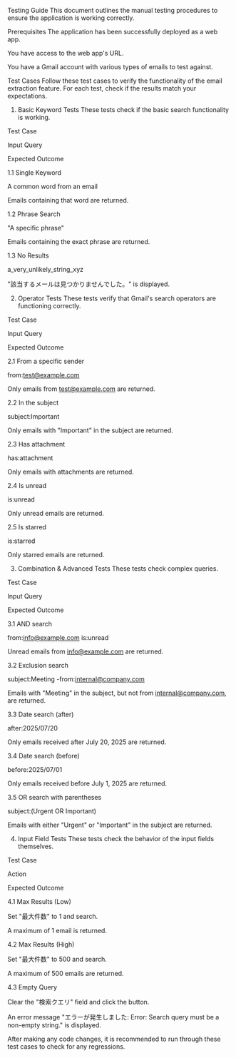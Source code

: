 Testing Guide
This document outlines the manual testing procedures to ensure the application is working correctly.

Prerequisites
The application has been successfully deployed as a web app.

You have access to the web app's URL.

You have a Gmail account with various types of emails to test against.

Test Cases
Follow these test cases to verify the functionality of the email extraction feature. For each test, check if the results match your expectations.

1. Basic Keyword Tests
These tests check if the basic search functionality is working.

Test Case

Input Query

Expected Outcome

1.1 Single Keyword

A common word from an email

Emails containing that word are returned.

1.2 Phrase Search

"A specific phrase"

Emails containing the exact phrase are returned.

1.3 No Results

a_very_unlikely_string_xyz

"該当するメールは見つかりませんでした。" is displayed.

2. Operator Tests
These tests verify that Gmail's search operators are functioning correctly.

Test Case

Input Query

Expected Outcome

2.1 From a specific sender

from:test@example.com

Only emails from test@example.com are returned.

2.2 In the subject

subject:Important

Only emails with "Important" in the subject are returned.

2.3 Has attachment

has:attachment

Only emails with attachments are returned.

2.4 Is unread

is:unread

Only unread emails are returned.

2.5 Is starred

is:starred

Only starred emails are returned.

3. Combination & Advanced Tests
These tests check complex queries.

Test Case

Input Query

Expected Outcome

3.1 AND search

from:info@example.com is:unread

Unread emails from info@example.com are returned.

3.2 Exclusion search

subject:Meeting -from:internal@company.com

Emails with "Meeting" in the subject, but not from internal@company.com, are returned.

3.3 Date search (after)

after:2025/07/20

Only emails received after July 20, 2025 are returned.

3.4 Date search (before)

before:2025/07/01

Only emails received before July 1, 2025 are returned.

3.5 OR search with parentheses

subject:(Urgent OR Important)

Emails with either "Urgent" or "Important" in the subject are returned.

4. Input Field Tests
These tests check the behavior of the input fields themselves.

Test Case

Action

Expected Outcome

4.1 Max Results (Low)

Set "最大件数" to 1 and search.

A maximum of 1 email is returned.

4.2 Max Results (High)

Set "最大件数" to 500 and search.

A maximum of 500 emails are returned.

4.3 Empty Query

Clear the "検索クエリ" field and click the button.

An error message "エラーが発生しました: Error: Search query must be a non-empty string." is displayed.

After making any code changes, it is recommended to run through these test cases to check for any regressions.